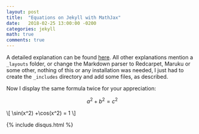 ```yaml
---
layout: post
title:  "Equations on Jekyll with MathJax"
date:   2018-02-25 13:00:00 -0200
categories: jekyll
math: true
comments: true
---
```


A detailed explanation can be found [here][deep].
All other explanations mention a `_layouts` folder,
or change the Markdown parser to Redcarpet, Maruku or some other,
nothing of this or any installation was needed,
I just had to create the `_includes` directory
and add some files, as described.

Now I display the same formula twice for your appreciation:

$$a^2+b^2=c^2$$

\\[ \sin(x^2) +\cos(x^2) = 1 \\]

[deep]: http://deeplearningthesis.com/jekyll/mathematics/programming/2018/01/14/setting-up-jekyll.html

{% include disqus.html %}